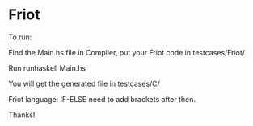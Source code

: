 # Friot


To run:

Find the Main.hs file in Compiler, put your Friot code in testcases/Friot/ 


Run runhaskell Main.hs <filename> 
  
  
You will get the generated file in testcases/C/


Friot language:
IF-ELSE need to add brackets after then.  


Thanks!
